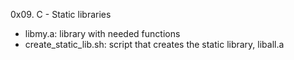 0x09. C - Static libraries
 - libmy.a: library with needed functions
 - create_static_lib.sh: script that creates the static library, liball.a
